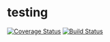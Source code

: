 # testing

[![Coverage Status](https://coveralls.io/repos/github/egorhristoforov/testing/badge.svg?branch=master)](https://coveralls.io/github/egorhristoforov/testing?branch=master)
[![Build Status](https://travis-ci.org/egorhristoforov/testing.svg?branch=master)](https://travis-ci.org/egorhristoforov/testing)
